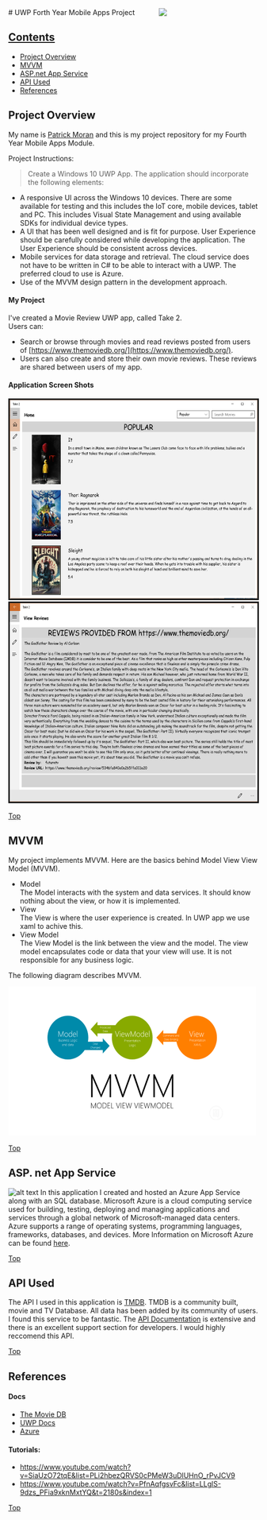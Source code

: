 <img align="right" src="https://www.yoyogames.com/system/blogs/featured_images/000/000/377/original/uwp-o.png?1459438884" width="200">     
# UWP Forth Year Mobile Apps Project

## [Contents](#contents)      
* [Project Overview](#overview)         
* [MVVM](#mvvm)             
* [ASP.net App Service](#Webapp)   
* [API Used](#api)     
* [References](#References)     


## Project Overview<a name = "overview"></a>   
My name is [Patrick Moran](https://www.linkedin.com/in/patrick-moran-7a349014b/) and this is my project repository for my Fourth Year Mobile Apps Module.

Project Instructions:
>Create a Windows 10 UWP App. The application should incorporate the following elements:
* A responsive UI across the Windows 10 devices. There are some available for testing and
this includes the IoT core, mobile devices, tablet and PC. This includes Visual State
Management and using available SDKs for individual device types.
* A UI that has been well designed and is fit for purpose. User Experience should be carefully
considered while developing the application. The User Experience should be consistent
across devices.
* Mobile services for data storage and retrieval. The cloud service does not have to be written
in C# to be able to interact with a UWP. The preferred cloud to use is Azure.
* Use of the MVVM design pattern in the development approach.  

####  My Project
I've created a Movie Review UWP app, called Take 2.    
Users can: 
* Search or browse through movies and read reviews posted from users of [https://www.themoviedb.org/](https://www.themoviedb.org/).
* Users can also create and store their own movie reviews. These reviews are shared between users of my app.  

#### Application Screen Shots
<img src="Screen.PNG" style="border: solid 3px" width="500" height="400" >  
<img src="Screen2.PNG" style="border: solid 3px" width="500" height="400" > 

[Top](#contents) 

## MVVM<a name = "mvvm"></a> 
My project implements MVVM. Here are the basics behind Model View View Model (MVVM).   
* Model  
The Model interacts with the system and data services. It should know nothing about the view, or how it is implemented.
* View  
The View is where the user experience is created. In UWP app we use xaml to achive this. 
* View Model  
The View Model is the link between the view and the model. The view model encapsulates code or data that your view will use. It is not responsible for any business logic. 

The following diagram describes MVVM.  

<img src="mvvm.png" width="500" height="300">  

[Top](#contents) 

## ASP. net App Service<a name = "Webapp"></a>
![alt text](https://upload.wikimedia.org/wikipedia/commons/f/ff/Windows_Azure_logo.png) 
In this application I created and hosted an Azure App Service along with an SQL database. Microsoft Azure is a cloud computing service used for building, testing, deploying and managing applications and services through a global network of Microsoft-managed data centers. Azure supports a range of operating systems, programming languages, frameworks, databases, and devices. More Information on Microsoft Azure can be found [here](https://azure.microsoft.com/en-us/overview/what-is-azure/). 

[Top](#contents)  

## API Used<a name = "api"></a> 
The API I used in this application is [TMDB](https://www.themoviedb.org/). TMDB is a community built, movie and TV Database. All data has been added by its community of users. I found this service to be fantastic. The [API Documentation](https://developers.themoviedb.org/3/movies/get-top-rated-movies) is extensive and there is an excellent support section for developers. I would highly reccomend this API.

[Top](#contents) 

## References<a name = "References"></a>  
#### Docs
* [The Movie DB](https://developers.themoviedb.org/3/movies/get-top-rated-movies)
* [UWP Docs](https://docs.microsoft.com/en-us/windows/uwp/)  
* [Azure](https://docs.microsoft.com/en-us/azure/)

#### Tutorials:  
* https://www.youtube.com/watch?v=SiaUzO72tqE&list=PLi2hbezQRVS0cPMeW3uDlUHnO_rPvJCV9  
* https://www.youtube.com/watch?v=PfnAqfgsvFc&list=LLglS-9dzs_PFia9xknMxtYQ&t=2180s&index=1  

[Top](#contents) 


